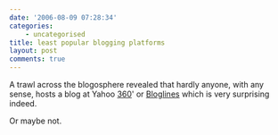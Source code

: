 ```yaml
---
date: '2006-08-09 07:28:34'
categories:
    - uncategorised
title: least popular blogging platforms
layout: post
comments: true
---
```


A trawl across the blogosphere revealed that hardly anyone, with any
sense, hosts a blog at Yahoo
[360](http://blog.360.yahoo.com/blog-VnyPK3EwdaKXe.imp6m80r174IU-?cq=1)'
or [Bloglines](http://www.bloglines.com/blog/andycowl) which is very
surprising indeed.

Or maybe not.
